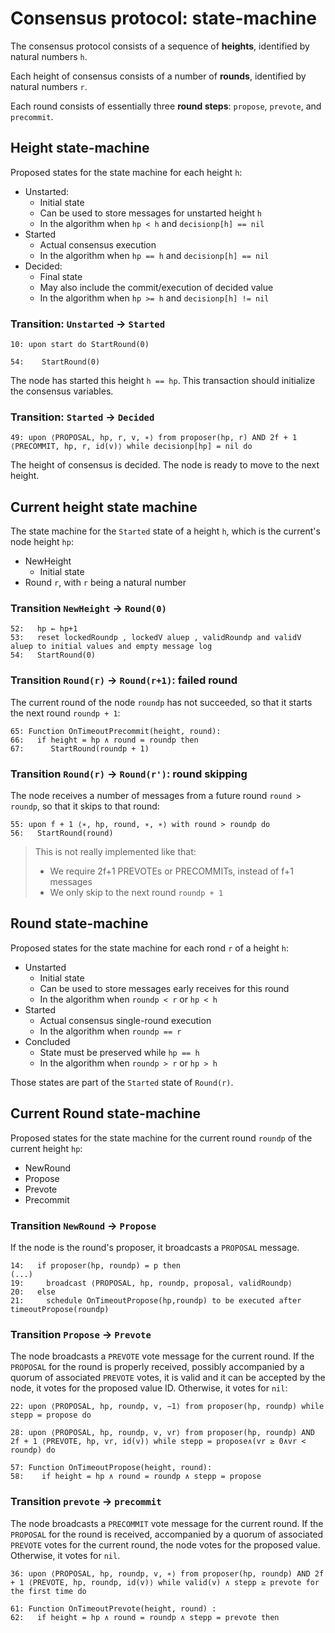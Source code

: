 # Consensus protocol: state-machine

The consensus protocol consists of a sequence of **heights**,
identified by natural numbers `h`.

Each height of consensus consists of a number of **rounds**,
identified by natural numbers `r`.

Each round consists of essentially three **round steps**:
`propose`, `prevote`, and `precommit`.

## Height state-machine

Proposed states for the state machine for each height `h`:

- Unstarted: 
  - Initial state
  - Can be used to store messages for unstarted height `h`
  - In the algorithm when `hp < h` and `decisionp[h] == nil`
- Started
  - Actual consensus execution
  - In the algorithm when `hp == h` and `decisionp[h] == nil`
- Decided: 
  - Final state
  - May also include the commit/execution of decided value
  - In the algorithm when `hp >= h` and `decisionp[h] != nil`


### Transition: `Unstarted` -> `Started`

```
10: upon start do StartRound(0)

54:    StartRound(0)
```

The node has started this height `h == hp`.
This transaction should initialize the consensus variables.

### Transition: `Started` -> `Decided`

```
49: upon ⟨PROPOSAL, hp, r, v, ∗⟩ from proposer(hp, r) AND 2f + 1 ⟨PRECOMMIT, hp, r, id(v)⟩ while decisionp[hp] = nil do
```

The height of consensus is decided.
The node is ready to move to the next height.

## Current height state machine

The state machine for the `Started` state of a height `h`, which is the current's node height `hp`:

- NewHeight
  - Initial state
- Round `r`, with `r` being a natural number

### Transition `NewHeight` -> `Round(0)`

```
52:   hp ← hp+1
53:   reset lockedRoundp , lockedV aluep , validRoundp and validV aluep to initial values and empty message log
54:   StartRound(0)
```

### Transition `Round(r)` -> `Round(r+1)`: failed round

The current round of the node `roundp` has not succeeded,
so that it starts the next round `roundp + 1`:

```
65: Function OnTimeoutPrecommit(height, round):
66:   if height = hp ∧ round = roundp then
67:      StartRound(roundp + 1)
```

### Transition `Round(r)` -> `Round(r')`: round skipping

The node receives a number of messages from a future round `round > roundp`,
so that it skips to that round:

```
55: upon f + 1 ⟨∗, hp, round, ∗, ∗⟩ with round > roundp do
56:   StartRound(round)
```

> This is not really implemented like that:
>  - We require 2f+1 PREVOTEs or PRECOMMITs, instead of f+1 messages
>  - We only skip to the next round `roundp + 1`

## Round state-machine

Proposed states for the state machine for each rond `r` of a height `h`:

- Unstarted
  - Initial state
  - Can be used to store messages early receives for this round
  - In the algorithm when `roundp < r` or `hp < h`
- Started
  - Actual consensus single-round execution
  - In the algorithm when `roundp == r`
- Concluded
  - State must be preserved while `hp == h`
  - In the algorithm when `roundp > r` or `hp > h`

Those states are part of the `Started` state of `Round(r)`.

## Current Round state-machine

Proposed states for the state machine for the current round `roundp` of the current height `hp`:

- NewRound
- Propose
- Prevote
- Precommit

### Transition `NewRound` -> `Propose`

If the node is the round's proposer, it broadcasts a `PROPOSAL` message.

```
14:   if proposer(hp, roundp) = p then 
(...)
19:     broadcast ⟨PROPOSAL, hp, roundp, proposal, validRoundp⟩
20:   else
21:     schedule OnTimeoutPropose(hp,roundp) to be executed after timeoutPropose(roundp)
```

### Transition `Propose` -> `Prevote`

The node broadcasts a `PREVOTE` vote message for the current round.
If the `PROPOSAL` for the round is properly received, possibly accompanied by a
quorum of associated `PREVOTE` votes, it is valid and it can be accepted by the
node, it votes for the proposed value ID.
Otherwise, it votes for `nil`:

```
22: upon ⟨PROPOSAL, hp, roundp, v, −1⟩ from proposer(hp, roundp) while stepp = propose do

28: upon ⟨PROPOSAL, hp, roundp, v, vr⟩ from proposer(hp, roundp) AND 2f + 1 ⟨PREVOTE, hp, vr, id(v)⟩ while stepp = propose∧(vr ≥ 0∧vr < roundp) do

57: Function OnTimeoutPropose(height, round):
58:    if height = hp ∧ round = roundp ∧ stepp = propose
```

### Transition `prevote` -> `precommit`

The node broadcasts a `PRECOMMIT` vote message for the current round.
If the `PROPOSAL` for the round is received, accompanied by a quorum of
associated `PREVOTE` votes for the current round,
the node votes for the proposed value.
Otherwise, it votes for `nil`.

```
36: upon ⟨PROPOSAL, hp, roundp, v, ∗⟩ from proposer(hp, roundp) AND 2f + 1 ⟨PREVOTE, hp, roundp, id(v)⟩ while valid(v) ∧ stepp ≥ prevote for the first time do

61: Function OnTimeoutPrevote(height, round) :
62:   if height = hp ∧ round = roundp ∧ stepp = prevote then
```
